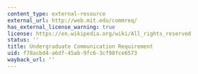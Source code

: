 ```yaml
---
content_type: external-resource
external_url: http://web.mit.edu/commreq/
has_external_license_warning: true
license: https://en.wikipedia.org/wiki/All_rights_reserved
status: ''
title: Undergraduate Communication Requirement
uid: f78acbd4-a6df-45ab-9fc6-3cf98fce6573
wayback_url: ''
---
```


